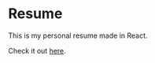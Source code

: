 # Resume

This is my personal resume made in React.

Check it out [here](https://roynx98.github.io/resume/).
